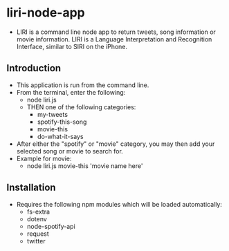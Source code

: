 # liri-node-app
* LIRI is a command line node app to return tweets, song information or movie information. LIRI is a Language Interpretation and Recognition Interface, similar to SIRI on the iPhone.

## Introduction
* This application is run from the command line.
* From the terminal, enter the following:
  * node liri.js 
  * THEN one of the following categories:
    * my-tweets
    * spotify-this-song
    * movie-this
    * do-what-it-says
* After either the "spotify" or "movie" category, you may then add your selected song or movie to search for.
* Example for movie:
  * node liri.js movie-this 'movie name here'

## Installation
* Requires the following npm modules which will be loaded automatically:
  * fs-extra
  * dotenv
  * node-spotify-api
  * request
  * twitter

